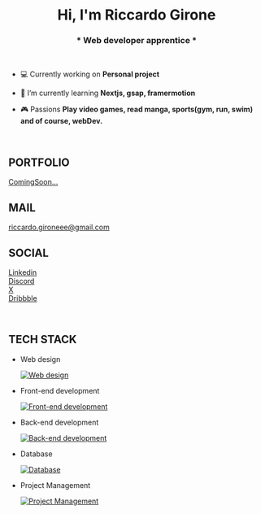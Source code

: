 <h1 align="center">Hi, I'm Riccardo Girone </h1>
<h3 align="center">* Web developer apprentice *</h3>
</br>

-   💻 Currently working on **Personal project**

-   🌱 I’m currently learning **Nextjs, gsap, framermotion**

-   🎮 Passions **Play video games, read manga, sports(gym, run, swim) and of course, webDev.**

</br>


<h2>PORTFOLIO</h2>

[ComingSoon...](https://github.com/riccardo-girone)

<h2>MAIL</h2>

<a href="mailto:riccardo.gironeee@gmail.com" target="_blank">riccardo.gironeee@gmail.com</a>

<h2>SOCIAL</h2>

<a href="google.com" target="_blank">Linkedin</a> \
<a href="google.com" target="_blank">Discord</a> \
<a href="google.com" target="_blank">X</a> \
<a href="google.com" target="_blank">Dribbble</a>

</br>

<h2>TECH STACK</h2>

-   Web design

    [![Web design](https://skillicons.dev/icons?i=figma,xd&perline=3)](https://skillicons.dev)

-   Front-end development

    [![Front-end development](https://skillicons.dev/icons?i=html,css,tailwind,sass,js,react,nextjs&perline=3)](https://skillicons.dev)

-   Back-end development

    [![Back-end development](https://skillicons.dev/icons?i=php&perline=3)](https://skillicons.dev)

-   Database

    [![Database](https://skillicons.dev/icons?i=mongodb&perline=3)](https://skillicons.dev)

-   Project Management

    [![Project Management](https://skillicons.dev/icons?i=git,github&perline=3)](https://skillicons.dev)